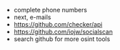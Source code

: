 - complete phone numbers
- next, e-mails
- https://github.com/checker/api
- https://github.com/iojw/socialscan
- search github for more osint tools